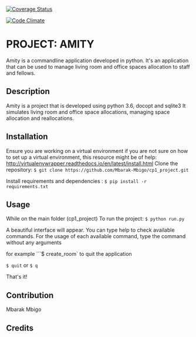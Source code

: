 [![Coverage Status](https://coveralls.io/repos/github/Mbarak-Mbigo/cp1_project/badge.svg?branch=develop)](https://coveralls.io/github/Mbarak-Mbigo/cp1_project?branch=develop)

[![Code Climate](https://codeclimate.com/github/Mbarak-Mbigo/cp1_project/badges/gpa.svg)](https://codeclimate.com/github/Mbarak-Mbigo/cp1_project)

# PROJECT: AMITY
Amity is a commandline application developed in python.
It's an application that can be used to manage living room and office spaces allocation 
to staff and fellows.

## Description
Amity is a project that is developed using python 3.6, docopt and sqlite3
It simulates living room and office space allocations, managing space allocation and reallocations.


## Installation
Ensure you are working on a virtual environment
if you are not sure on how to set up a virtual environment, 
this resource might be of help: http://virtualenvwrapper.readthedocs.io/en/latest/install.html
Clone the repository:
```$ git clone https://github.com/Mbarak-Mbigo/cp1_project.git```

Install requirements and dependencies :
```$ pip install -r requirements.txt```

## Usage
While on the main folder (cp1_project)
To run the project:
```$ python run.py```

A beautiful interface will appear.
You can type help to check available commands.
For the usage of each available command, type the command without any arguments

for example ```$ create_room`
to quit the application

 `$ quit` or `$ q`
 
That's it!
## Contribution
Mbarak Mbigo

## Credits
